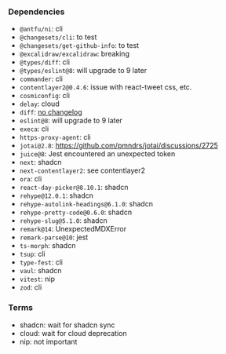 ### Dependencies

- `@antfu/ni`: cli
- `@changesets/cli`: to test
- `@changesets/get-github-info`: to test
- `@excalidraw/excalidraw`: breaking
- `@types/diff`: cli
- `@types/eslint@8`: will upgrade to 9 later
- `commander`: cli
- `contentlayer2@0.4.6`: issue with react-tweet css, etc.
- `cosmiconfig`: cli
- `delay`: cloud
- `diff`: [no changelog](https://github.com/kpdecker/jsdiff/commits/master/)
- `eslint@8`: will upgrade to 9 later
- `execa`: cli
- `https-proxy-agent`: cli
- `jotai@2.8`: https://github.com/pmndrs/jotai/discussions/2725
- `juice@8`: Jest encountered an unexpected token
- `next`: shadcn
- `next-contentlayer2`: see contentlayer2
- `ora`: cli
- `react-day-picker@8.10.1`: shadcn
- `rehype@12.0.1`: shadcn
- `rehype-autolink-headings@6.1.0`: shadcn
- `rehype-pretty-code@0.6.0`: shadcn
- `rehype-slug@5.1.0`: shadcn
- `remark@14`: UnexpectedMDXError
- `remark-parse@10`: jest
- `ts-morph`: shadcn
- `tsup`: cli
- `type-fest`: cli
- `vaul`: shadcn
- `vitest`: nip
- `zod`: cli

### Terms

- shadcn: wait for shadcn sync
- cloud: wait for cloud deprecation
- nip: not important
